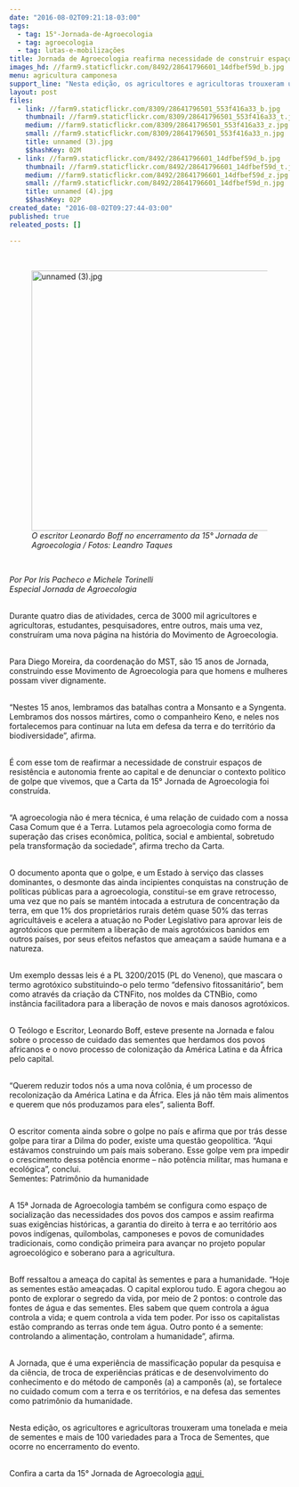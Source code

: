 ```yaml
---
date: "2016-08-02T09:21:18-03:00"
tags:
  - tag: 15°-Jornada-de-Agroecologia
  - tag: agroecologia
  - tag: lutas-e-mobilizações
title: Jornada de Agroecologia reafirma necessidade de construir espaços de resistência e autonomia frente ao capital
images_hd: //farm9.staticflickr.com/8492/28641796601_14dfbef59d_b.jpg
menu: agricultura camponesa
support_line: "Nesta edição, os agricultores e agricultoras trouxeram uma tonelada e meia de sementes e mais de 100 variedades para a Troca de Sementes, que ocorre no encerramento do evento."
layout: post
files:
  - link: //farm9.staticflickr.com/8309/28641796501_553f416a33_b.jpg
    thumbnail: //farm9.staticflickr.com/8309/28641796501_553f416a33_t.jpg
    medium: //farm9.staticflickr.com/8309/28641796501_553f416a33_z.jpg
    small: //farm9.staticflickr.com/8309/28641796501_553f416a33_n.jpg
    title: unnamed (3).jpg
    $$hashKey: 02M
  - link: //farm9.staticflickr.com/8492/28641796601_14dfbef59d_b.jpg
    thumbnail: //farm9.staticflickr.com/8492/28641796601_14dfbef59d_t.jpg
    medium: //farm9.staticflickr.com/8492/28641796601_14dfbef59d_z.jpg
    small: //farm9.staticflickr.com/8492/28641796601_14dfbef59d_n.jpg
    title: unnamed (4).jpg
    $$hashKey: 02P
created_date: "2016-08-02T09:27:44-03:00"
published: true
releated_posts: []

---
```

<p>&nbsp;</p>

<figure class="image"><img alt="unnamed (3).jpg" height="467" src="//farm9.staticflickr.com/8309/28641796501_553f416a33_b.jpg" width="700" />
<figcaption><em>O escritor Leonardo Boff no encerramento da 15&deg; Jornada de Agroecologia / Fotos: Leandro Taques</em></figcaption>
</figure>

<p>&nbsp;</p>

<p><em>Por Por Iris Pacheco e Michele Torinelli<br />
Especial Jornada de Agroecologia&nbsp;</em></p>

<p><br />
Durante quatro dias de atividades, cerca de 3000 mil agricultores e agricultoras, estudantes, pesquisadores, entre outros, mais uma vez, constru&iacute;ram uma nova p&aacute;gina na hist&oacute;ria do Movimento de Agroecologia.</p>

<p><br />
Para Diego Moreira, da coordena&ccedil;&atilde;o do MST, s&atilde;o 15 anos de Jornada, construindo esse Movimento de Agroecologia para que homens e mulheres possam viver dignamente.</p>

<p><br />
&ldquo;Nestes 15 anos, lembramos das batalhas contra a Monsanto e a Syngenta. Lembramos dos nossos m&aacute;rtires, como o companheiro Keno, e neles nos fortalecemos para continuar na luta em defesa da terra e do territ&oacute;rio da biodiversidade&rdquo;, afirma.</p>

<p><br />
&Eacute; com esse tom de reafirmar a necessidade de construir espa&ccedil;os de resist&ecirc;ncia e autonomia frente ao capital e de denunciar o contexto pol&iacute;tico de golpe que vivemos, que a Carta da 15&deg; Jornada de Agroecologia foi constru&iacute;da.</p>

<p><br />
&ldquo;A agroecologia n&atilde;o &eacute; mera t&eacute;cnica, &eacute; uma rela&ccedil;&atilde;o de cuidado com a nossa Casa Comum que &eacute; a Terra. Lutamos pela agroecologia como forma de supera&ccedil;&atilde;o das crises econ&ocirc;mica, pol&iacute;tica, social e ambiental, sobretudo pela transforma&ccedil;&atilde;o da sociedade&rdquo;, afirma trecho da Carta.</p>

<p><br />
O documento aponta que o golpe, e um Estado &agrave; servi&ccedil;o das classes dominantes, o desmonte das ainda incipientes conquistas na constru&ccedil;&atilde;o de pol&iacute;ticas p&uacute;blicas para a agroecologia, constitui-se em grave retrocesso, uma vez que no pa&iacute;s se mant&eacute;m intocada a estrutura de concentra&ccedil;&atilde;o da terra, em que 1% dos propriet&aacute;rios rurais det&eacute;m quase 50% das terras agricult&aacute;veis e acelera a atua&ccedil;&atilde;o no Poder Legislativo para aprovar leis de agrot&oacute;xicos que permitem a libera&ccedil;&atilde;o de mais agrot&oacute;xicos banidos em outros pa&iacute;ses, por seus efeitos nefastos que amea&ccedil;am a sa&uacute;de humana e a natureza.</p>

<p><br />
Um exemplo dessas leis &eacute; a PL 3200/2015 (PL do Veneno), que mascara o termo agrot&oacute;xico substituindo-o pelo termo &ldquo;defensivo fitossanit&aacute;rio&rdquo;, bem como atrav&eacute;s da cria&ccedil;&atilde;o da CTNFito, nos moldes da CTNBio, como inst&acirc;ncia facilitadora para a libera&ccedil;&atilde;o de novos e mais danosos agrot&oacute;xicos.</p>

<p><br />
O Te&oacute;logo e Escritor, Leonardo Boff, esteve presente na Jornada e falou sobre o processo de cuidado das sementes que herdamos dos povos africanos e o novo processo de coloniza&ccedil;&atilde;o da Am&eacute;rica Latina e da &Aacute;frica pelo capital.</p>

<p><br />
&ldquo;Querem reduzir todos n&oacute;s a uma nova col&ocirc;nia, &eacute; um processo de recoloniza&ccedil;&atilde;o da Am&eacute;rica Latina e da &Aacute;frica. Eles j&aacute; n&atilde;o t&ecirc;m mais alimentos e querem que n&oacute;s produzamos para eles&rdquo;, salienta Boff.</p>

<p><br />
O escritor comenta ainda sobre o golpe no pa&iacute;s e afirma que por tr&aacute;s desse golpe para tirar a Dilma do poder, existe uma quest&atilde;o geopol&iacute;tica. &ldquo;Aqui est&aacute;vamos construindo um pa&iacute;s mais soberano. Esse golpe vem pra impedir o crescimento dessa pot&ecirc;ncia enorme &ndash; n&atilde;o pot&ecirc;ncia militar, mas humana e ecol&oacute;gica&rdquo;, conclui.<br />
Sementes: Patrim&ocirc;nio da humanidade</p>

<p><br />
A 15&ordf; Jornada de Agroecologia tamb&eacute;m se configura como espa&ccedil;o de socializa&ccedil;&atilde;o das necessidades dos povos dos campos e assim reafirma suas exig&ecirc;ncias hist&oacute;ricas, a garantia do direito &agrave; terra e ao territ&oacute;rio aos povos ind&iacute;genas, quilombolas, camponeses e povos de comunidades tradicionais, como condi&ccedil;&atilde;o primeira para avan&ccedil;ar no projeto popular agroecol&oacute;gico e soberano para a agricultura.</p>

<p><br />
Boff ressaltou a amea&ccedil;a do capital &agrave;s sementes e para a humanidade. &ldquo;Hoje as sementes est&atilde;o amea&ccedil;adas. O capital explorou tudo. E agora chegou ao ponto de explorar o segredo da vida, por meio de 2 pontos: o controle das fontes de &aacute;gua e das sementes. Eles sabem que quem controla a &aacute;gua controla a vida; e quem controla a vida tem poder. Por isso os capitalistas est&atilde;o comprando as terras onde tem &aacute;gua. Outro ponto &eacute; a semente: controlando a alimenta&ccedil;&atilde;o, controlam a humanidade&rdquo;, afirma.</p>

<p><br />
A Jornada, que &eacute; uma experi&ecirc;ncia de massifica&ccedil;&atilde;o popular da pesquisa e da ci&ecirc;ncia, de troca de experi&ecirc;ncias pr&aacute;ticas e de desenvolvimento do conhecimento e do m&eacute;todo de campon&ecirc;s (a) a campon&ecirc;s (a), se fortalece no cuidado comum com a terra e os territ&oacute;rios, e na defesa das sementes como patrim&ocirc;nio da humanidade.</p>

<p><br />
Nesta edi&ccedil;&atilde;o, os agricultores e agricultoras trouxeram uma tonelada e meia de sementes e mais de 100 variedades para a Troca de Sementes, que ocorre no encerramento do evento.</p>

<p><br />
Confira a carta da 15&deg; Jornada de Agroecologia <a href="http://bitbitbit.com.br/jornada/wp-content/uploads/2016/07/Carta-da-15%C2%B0-Jornada-de-Agroecologia-27-30-de-julho-d-2016.pdf">aqui&nbsp;</a></p>
